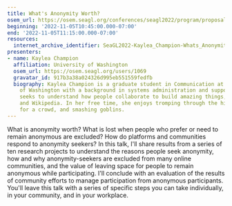 ```yaml
---
title: What's Anonymity Worth?
osem_url: https://osem.seagl.org/conferences/seagl2022/program/proposals/901
beginning: '2022-11-05T10:45:00.000-07:00'
end: '2022-11-05T11:15:00.000-07:00'
resources:
  internet_archive_identifier: SeaGL2022-Kaylea_Champion-Whats_Anonymity_Worth
presenters:
- name: Kaylea Champion
  affiliation: University of Washington
  osem_url: https://osem.seagl.org/users/1069
  gravatar_id: 917b3a38a024326d995eb551559fedfb
  biography: Kaylea Champion is a graduate student in Communication at the University
    of Washington with a background in systems administration and support. Her research
    seeks to understand how people collaborate to build amazing things, like GNU/Linux
    and Wikipedia. In her free time, she enjoys tromping through the hills, cooking
    for a crowd, and smashing goblins.
---
```


What is anonymity worth? What is lost when people who prefer or need to remain anonymous are excluded? How do platforms and communities respond to anonymity seekers? In this talk, I'll share results from a series of ten research projects to understand the reasons people seek anonymity, how and why anonymity-seekers are excluded from many online communities, and the value of leaving space for people to remain anonymous while participating. I'll conclude with an evaluation of the results of community efforts to manage participation from anonymous participants. You'll leave this talk with a series of specific steps you can take individually, in your community, and in your workplace.
